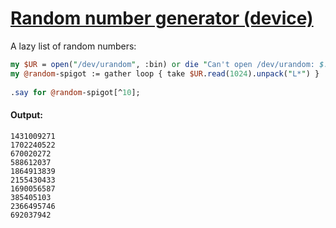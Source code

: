 [1]: http://rosettacode.org/wiki/Random_number_generator_(device)

# [Random number generator (device)][1]

A lazy list of random numbers:

```perl
my $UR = open("/dev/urandom", :bin) or die "Can't open /dev/urandom: $!";
my @random-spigot := gather loop { take $UR.read(1024).unpack("L*") }
 
.say for @random-spigot[^10];
```

#### Output:
```
1431009271
1702240522
670020272
588612037
1864913839
2155430433
1690056587
385405103
2366495746
692037942
```